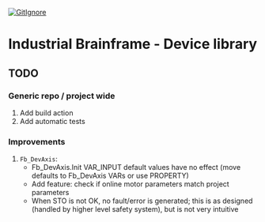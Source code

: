 [![GitIgnore](../../actions/workflows/GitIgnore.yml/badge.svg)](../../actions/workflows/GitIgnore.yml)

# Industrial Brainframe - Device library

## TODO

### Generic repo / project wide

1. Add build action
1. Add automatic tests

### Improvements

1. `Fb_DevAxis`:
	- Fb_DevAxis.Init VAR_INPUT default values have no effect (move defaults to Fb_DevAxis VARs or use PROPERTY)
	- Add feature: check if online motor parameters match project parameters
	- When STO is not OK, no fault/error is generated; this is as designed (handled by higher level safety system), but is not very intuitive


